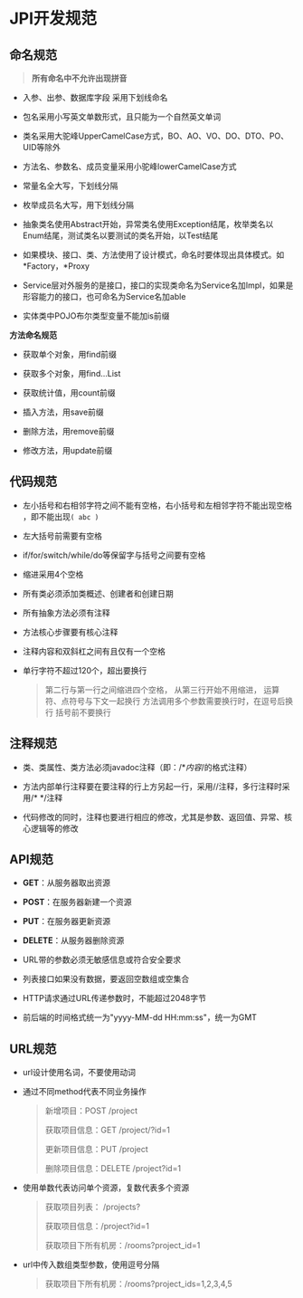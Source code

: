 #  JPI开发规范

## 命名规范

> **所有命名中不允许出现拼音**

* 入参、出参、数据库字段 采用下划线命名

* 包名采用小写英文单数形式，且只能为一个自然英文单词

* 类名采用大驼峰UpperCamelCase方式，BO、AO、VO、DO、DTO、PO、UID等除外

* 方法名、参数名、成员变量采用小驼峰lowerCamelCase方式

* 常量名全大写，下划线分隔

* 枚举成员名大写，用下划线分隔

* 抽象类名使用Abstract开始，异常类名使用Exception结尾，枚举类名以Enum结尾，测试类名以要测试的类名开始，以Test结尾

* 如果模块、接口、类、方法使用了设计模式，命名时要体现出具体模式。如\*Factory，\*Proxy

* Service层对外服务的是接口，接口的实现类命名为Service名加Impl，如果是形容能力的接口，也可命名为Service名加able

* 实体类中POJO布尔类型变量不能加is前缀

**方法命名规范**

* 获取单个对象，用find前缀

* 获取多个对象，用find...List

* 获取统计值，用count前缀

* 插入方法，用save前缀

* 删除方法，用remove前缀

* 修改方法，用update前缀

## 代码规范
* 左小括号和右相邻字符之间不能有空格，右小括号和左相邻字符不能出现空格 ，即不能出现`( abc )`

* 左大括号前需要有空格

* if/for/switch/while/do等保留字与括号之间要有空格

* 缩进采用4个空格

* 所有类必须添加类概述、创建者和创建日期

* 所有抽象方法必须有注释

* 方法核心步骤要有核心注释

* 注释内容和双斜杠之间有且仅有一个空格

* 单行字符不超过120个，超出要换行

  > 第二行与第一行之间缩进四个空格，
  > 从第三行开始不用缩进，
  > 运算符、点符号与下文一起换行
  > 方法调用多个参数需要换行时，在逗号后换行
  > 括号前不要换行

## 注释规范
* 类、类属性、类方法必须javadoc注释（即：/**内容*/的格式注释）

* 方法内部单行注释要在要注释的行上方另起一行，采用//注释，多行注释时采用/* */注释

* 代码修改的同时，注释也要进行相应的修改，尤其是参数、返回值、异常、核心逻辑等的修改

## API规范
* **GET**：从服务器取出资源

* **POST**：在服务器新建一个资源

* **PUT**：在服务器更新资源

* **DELETE**：从服务器删除资源

* URL带的参数必须无敏感信息或符合安全要求

* 列表接口如果没有数据，要返回空数组或空集合

* HTTP请求通过URL传递参数时，不能超过2048字节

* 前后端的时间格式统一为"yyyy-MM-dd HH:mm:ss"，统一为GMT

## URL规范

* url设计使用名词，不要使用动词

* 通过不同method代表不同业务操作

  > 新增项目：POST /project
  >
  > 获取项目信息：GET /project/?id=1
  >
  > 更新项目信息：PUT /project
  >
  > 删除项目信息：DELETE /project?id=1

* 使用单数代表访问单个资源，复数代表多个资源

  > 获取项目列表： /projects?
  >
  > 获取项目信息：/project?id=1
  >
  > 获取项目下所有机房：/rooms?project_id=1
  
* url中传入数组类型参数，使用逗号分隔

  > 获取项目下所有机房：/rooms?project_ids=1,2,3,4,5

  